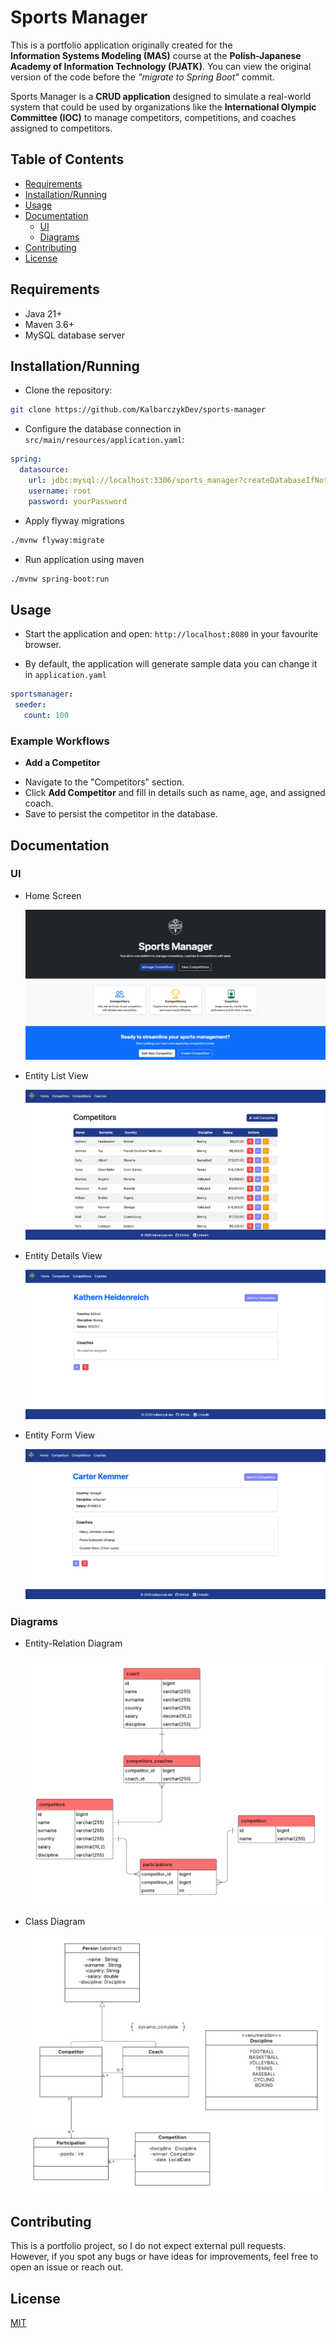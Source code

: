 # Sports Manager

This is a portfolio application originally created for the  
**Information Systems Modeling (MAS)** course at the **Polish-Japanese Academy of Information Technology (PJATK)**.
You can view the original version of the code before the _"migrate to Spring Boot"_ commit.

Sports Manager is a **CRUD application** designed to simulate a real-world system that could be used
by organizations like the **International Olympic Committee (IOC)** to manage competitors, competitions, and coaches
assigned to competitors.

## Table of Contents

- [Requirements](#requirements)
- [Installation/Running](#installationrunning)
- [Usage](#usage)
- [Documentation](#documentation)
    - [UI](#ui)
    - [Diagrams](#diagrams)
- [Contributing](#contributing)
- [License](#license)

## Requirements

- Java 21+
- Maven 3.6+
- MySQL database server

## Installation/Running

* Clone the repository:

```bash
git clone https://github.com/KalbarczykDev/sports-manager
```

* Configure the database connection in `src/main/resources/application.yaml`:

```yaml 
spring:
  datasource:
    url: jdbc:mysql://localhost:3306/sports_manager?createDatabaseIfNotExist=True
    username: root
    password: yourPassword 
```

* Apply flyway migrations

```bash
./mvnw flyway:migrate
```

* Run application using maven

```bash
./mvnw spring-boot:run
  ```

## Usage

- Start the application and open: `http://localhost:8080` in your favourite browser.

- By default, the application will generate sample data you can change it in `application.yaml`

 ````yaml
sportsmanager:
  seeder:
    count: 100
````

### Example Workflows

* **Add a Competitor**

- Navigate to the "Competitors" section.
- Click **Add Competitor** and fill in details such as name, age, and assigned coach.
- Save to persist the competitor in the database.

## Documentation

### UI

* Home Screen

  ![Home Screen](images/home.png)

* Entity List View

  ![Entity List](images/entity-list.png)

* Entity Details View

  ![Entity Details](images/entity-details.png)

* Entity Form View

  ![Entity Form](images/entity-form.png)

### Diagrams

* Entity-Relation Diagram

  ![ER Diagram](images/er-diagram.png)

* Class Diagram

  ![Class Diagram](./images/class-diagram.png)

## Contributing

This is a portfolio project, so I do not expect external pull requests.
However, if you spot any bugs or have ideas for improvements, feel free to open an issue or reach out.

## License

[MIT](https://choosealicense.com/licenses/mit/)